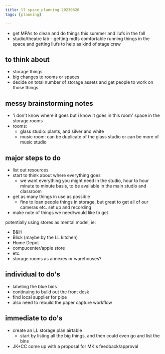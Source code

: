 ```yaml
---
title: ll space planning 20230626
tags: [planning]

---
```


* get MPAs to clean and do things this summer and llufs in the fall
* studio/theatre lab - getting mdfs comfortable running things in the space and getting llufs to help as kind of stage crew

## to think about
* storage things
* big changes to rooms or spaces
* decide on total number of storage assets and get people to work on those things

## messy brainstorming notes
* 'i don't know where it goes but i know it goes in this room' space in the storage rooms
* rooms:
    * glass studio: plants, and silver and white
    * music room: can be duplicate of the glass studio or can be more of music studio

## major steps to do
* list out resources
* start to think about where everything goes
    * we want everything you might need in the studio, hour to hour minute to minute basis, to be available in the main studio and classroom
* get as many things in use as possible 
    * fine to loan people things in storage, but great to get all of our cameras etc. set up and recording
* make note of things we need/would like to get


potentially using stores as mental model, ie:
* B&H
* Blick (maybe by the LL kitchen)
* Home Depot
* compucenter/apple store
* etc.
* storage rooms as annexes or warehouses?

## individual to do's
* labeling the blue bins
* continuing to build out the front desk
* find local supplier for pipe
* also need to rebuild the paper capture workflow

## immediate to do's
* create an LL storage plan airtable
    * start by listing all the big things, and then could even go and list the bins
* JK+CC come up with a proposal for MK's feedback/approval
